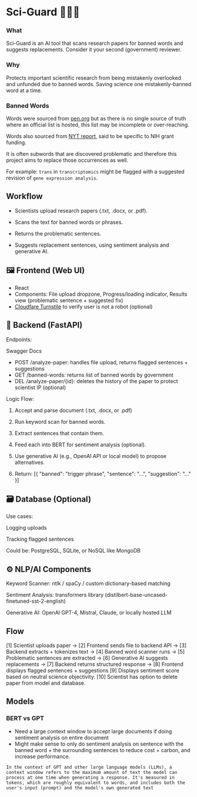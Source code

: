 # Sci-Guard 🔬🚨📝

### What 
Sci-Guard is an AI tool that scans research papers for banned words and suggests replacements. Consider it your second (government) reviewer.

### Why 
Protects important scientific research from being mistakenly overlooked and unfunded due to banned words. Saving science one mistakenly-banned word at a time.

### Banned Words
Words were sourced from [pen.org](https://pen.org/banned-words-list/) but as there is no single source of truth where an official list is hosted, this list may be incomplete or over-reaching.

Words also sourced from [NYT report](https://www.forbes.com/sites/brucelee/2025/03/15/these-197-terms-may-trigger-reviews-of-your-nih-nsf-grant-proposals/), said to be specific to NIH grant funding. 

It is often subwords that are discovered problematic and therefore this project aims to replace those occurrences as well.

For example: `trans` in `transcriptomics` might be flagged with a suggested revision of `gene expression analysis`. 

## Workflow 

- Scientists upload research papers (.txt, .docx, or .pdf).

- Scans the text for banned words or phrases.

- Returns the problematic sentences.

- Suggests replacement sentences, using sentiment analysis and generative AI.


## 🖼️ Frontend (Web UI)

- React
- Components: File upload dropzone, Progress/loading indicator, Results view (problematic sentence + suggested fix)
- [Cloudfare Turnstile](https://www.cloudflare.com/application-services/products/turnstile/) to verify user is not a robot (optional)


## 🧠 Backend (FastAPI)
Endpoints:

Swagger Docs

- POST  /analyze-paper: handles file upload, returns flagged sentences + suggestions
- GET   /banned-words: returns list of banned words by government
- DEL   /analyze-paper/{id}: deletes the history of the paper to protect scientist IP (optional)

Logic Flow:

1. Accept and parse document (.txt, .docx, or .pdf)

2. Run keyword scan for banned words.

3. Extract sentences that contain them.

4. Feed each into BERT for sentiment analysis (optional).

5. Use generative AI (e.g., OpenAI API or local model) to propose alternatives.

6. Return: [{ "banned": "trigger phrase", "sentence": "...", "suggestion": "..." }]

## 🗃️ Database (Optional)
Use cases:

Logging uploads

Tracking flagged sentences

Could be: PostgreSQL, SQLite, or NoSQL like MongoDB

## ⚙️ NLP/AI Components
Keyword Scanner: ntlk / spaCy / custom dictionary-based matching

Sentiment Analysis: transformers library (distilbert-base-uncased-finetuned-sst-2-english)

Generative AI: OpenAI GPT-4, Mistral, Claude, or locally hosted LLM

## Flow 

[1] Scientist uploads paper → 
[2] Frontend sends file to backend API →
[3] Backend extracts + tokenizes text →
[4] Banned word scanner runs →
[5] Problematic sentences are extracted →
[6] Generative AI suggests replacements →
[7] Backend returns structured response →
[8] Frontend displays flagged sentences + suggestions
[9] Displays sentiment score based on neutral science objectivity.
[10] Scientist has option to delete paper from model and database.


## Models

### BERT vs GPT
- Need a large context window to accept large documents if doing sentiment analysis on entire document
- Might make sense to only do sentiment analysis on sentence with the banned word + the surrounding sentences to reduce cost + carbon, and increase performance.

```
In the context of GPT and other large language models (LLMs), a context window refers to the maximum amount of text the model can process at one time when generating a response. It's measured in tokens, which are roughly equivalent to words, and includes both the user's input (prompt) and the model's own generated text

```
